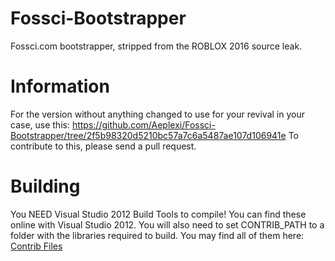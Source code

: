 # Fossci-Bootstrapper
 Fossci.com bootstrapper, stripped from the ROBLOX 2016 source leak.

# Information
For the version without anything changed to use for your revival in your case, use this: https://github.com/Aeplexi/Fossci-Bootstrapper/tree/2f5b98320d5210bc57a7c6a5487ae107d106941e
To contribute to this, please send a pull request.

# Building
You NEED Visual Studio 2012 Build Tools to compile!
You can find these online with Visual Studio 2012.
You will also need to set CONTRIB_PATH to a folder with the libraries required to build. You may find all of them here: [Contrib Files](https://archive.roblonium.com/Client/Contrib2.7z)
